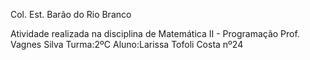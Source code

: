 Col. Est. Barão do Rio Branco

Atividade realizada na disciplina de Matemática II - Programação Prof. Vagnes Silva Turma:2ºC Aluno:Larissa Tofoli Costa nº24